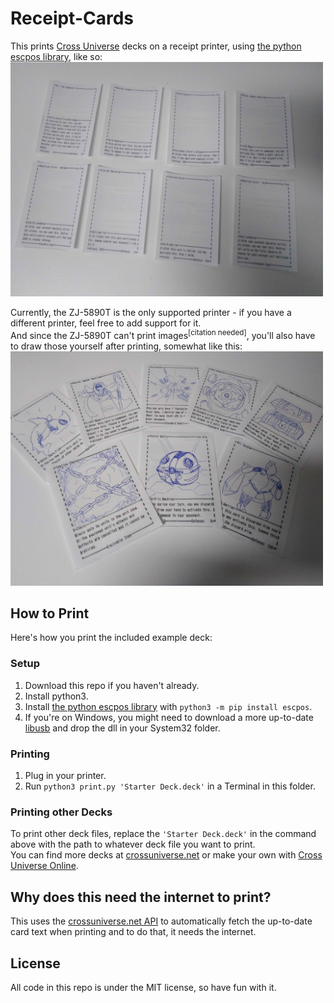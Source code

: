 # Receipt-Cards
This prints [Cross Universe](https://crossuniverse.net/jp) decks on a receipt printer, using [the python escpos library](https://github.com/python-escpos/python-escpos), like so:  
<img src="https://raw.githubusercontent.com/Psychpsyo/Receipt-Cards/main/example.jpg" width="500">

Currently, the ZJ-5890T is the only supported printer - if you have a different printer, feel free to add support for it.  
And since the ZJ-5890T can't print images<sup>[citation needed]</sup>, you'll also have to draw those yourself after printing, somewhat like this:  
<img src="https://raw.githubusercontent.com/Psychpsyo/Receipt-Cards/main/exampleDrawn.jpg" width="500">

## How to Print
Here's how you print the included example deck:  

### Setup
1. Download this repo if you haven't already.
2. Install python3.
3. Install [the python escpos library](https://github.com/python-escpos/python-escpos) with `python3 -m pip install escpos`.
4. If you're on Windows, you might need to download a more up-to-date [libusb](https://libusb.info/) and drop the dll in your System32 folder.

### Printing
1. Plug in your printer.
2. Run `python3 print.py 'Starter Deck.deck'` in a Terminal in this folder.

### Printing other Decks
To print other deck files, replace the `'Starter Deck.deck'` in the command above with the path to whatever deck file you want to print.  
You can find more decks at [crossuniverse.net](https://crossuniverse.net/decks) or make your own with [Cross Universe Online](https://battle.crossuniverse.net/deckMaker/index.html).

## Why does this need the internet to print?
This uses the [crossuniverse.net API](https://crossuniverse.net/apiDocs/) to automatically fetch the up-to-date card text when printing and to do that, it needs the internet.

## License
All code in this repo is under the MIT license, so have fun with it.

